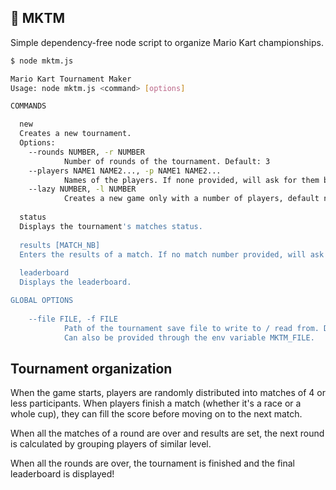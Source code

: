 🏁 MKTM
----
Simple dependency-free node script to organize Mario Kart championships.

```bash
$ node mktm.js

Mario Kart Tournament Maker
Usage: node mktm.js <command> [options]

COMMANDS

  new
  Creates a new tournament.
  Options:
    --rounds NUMBER, -r NUMBER
            Number of rounds of the tournament. Default: 3
    --players NAME1 NAME2..., -p NAME1 NAME2...
            Names of the players. If none provided, will ask for them before starting.
    --lazy NUMBER, -l NUMBER
            Creates a new game only with a number of players, default names are attributed.
    
  status
  Displays the tournament's matches status.
    
  results [MATCH_NB]
  Enters the results of a match. If no match number provided, will ask for the first unfinished match.
    
  leaderboard
  Displays the leaderboard.

GLOBAL OPTIONS
    
    --file FILE, -f FILE
            Path of the tournament save file to write to / read from. Default: mktm-tournament.json
            Can also be provided through the env variable MKTM_FILE.

```

## Tournament organization

When the game starts, players are randomly distributed into matches of 4 or less participants. When players finish a match (whether it's a race or a whole cup), they can fill the score before moving on to the next match.

When all the matches of a round are over and results are set, the next round is calculated by grouping players of similar level.

When all the rounds are over, the tournament is finished and the final leaderboard is displayed!